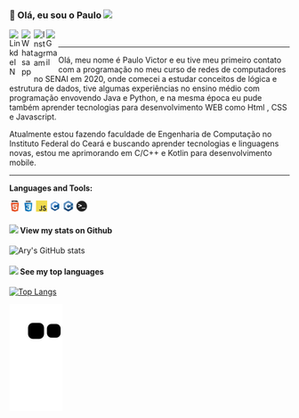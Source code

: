 
### 👋 Olá, eu sou o Paulo <img src="https://github.com/TheDudeThatCode/TheDudeThatCode/blob/master/Assets/Earth.gif" width="24px">

<a target="_blank" href="https://www.linkedin.com/in/paulo-victor-cosmo-batista-537047218/">
  <img color:#fff align="left"  alt="LinkdeIN" width="22px" src="https://cdn.jsdelivr.net/npm/simple-icons@v3/icons/linkedin.svg" />
</a>
<a target="_blank" href="https://api.whatsapp.com/send?phone=5585989592085">
  <img align="left" alt="Whatsapp" width="22px" src="https://cdn.jsdelivr.net/npm/simple-icons@v3/icons/whatsapp.svg" />
</a>
<a target="_blank" href="https://www.instagram.com/paulin085._/">
  <img align="left" alt="Instagram" width="22px" src="https://cdn.jsdelivr.net/npm/simple-icons@v3/icons/instagram.svg" />
</a>
<a target="_blank" href="mailto:pvictorcosmo@gmail.com">
  <img align="left" alt="Gmail" width="22px" src="https://cdn.jsdelivr.net/npm/simple-icons@v3/icons/gmail.svg" />
</a>
</br>

----

Olá, meu nome é Paulo Victor e eu tive meu primeiro contato com a programação no meu curso de redes de computadores  no SENAI em 2020, onde comecei a estudar conceitos de lógica e estrutura de dados, tive algumas experiências no ensino médio com programação envovendo Java e Python, e na mesma época eu pude também aprender tecnologias para desenvolvimento WEB como Html , CSS e Javascript.

Atualmente estou fazendo faculdade de Engenharia de Computação no Instituto Federal do Ceará e buscando aprender tecnologias e linguagens novas, estou me aprimorando em C/C++ e Kotlin para desenvolvimento mobile.

----

**Languages and Tools:** 

<code><img height="20" src="https://raw.githubusercontent.com/github/explore/80688e429a7d4ef2fca1e82350fe8e3517d3494d/topics/html/html.png"></code>
<code><img height="20" src="https://raw.githubusercontent.com/github/explore/80688e429a7d4ef2fca1e82350fe8e3517d3494d/topics/css/css.png"></code>
<code><img height="20" src="https://raw.githubusercontent.com/github/explore/80688e429a7d4ef2fca1e82350fe8e3517d3494d/topics/javascript/javascript.png"></code>
<code><img height="20" src="https://raw.githubusercontent.com/github/explore/80688e429a7d4ef2fca1e82350fe8e3517d3494d/topics/c/c.png"></code>
<code><img height="20" src="https://raw.githubusercontent.com/github/explore/80688e429a7d4ef2fca1e82350fe8e3517d3494d/topics/cpp/cpp.png"></code>
<code><img height="20" src="https://raw.githubusercontent.com/github/explore/80688e429a7d4ef2fca1e82350fe8e3517d3494d/topics/terminal/terminal.png"></code>

#### <img src="https://media.giphy.com/media/VgCDAzcKvsR6OM0uWg/giphy.gif" width="50"> View my stats on Github 
   
![Ary's GitHub stats](https://github-readme-stats.vercel.app/api?username=aryclenio&count_private=true)

#### <img src="https://media.giphy.com/media/VgCDAzcKvsR6OM0uWg/giphy.gif" width="50"> See my top languages

[![Top Langs](https://github-readme-stats.vercel.app/api/top-langs/?username=aryclenio&layout=compact&langs_count=12)](https://github.com/anuraghazra/github-readme-stats)

![snake gif](https://github.com/Formandodev/Formandodev/blob/output/github-contribution-grid-snake.svg)
